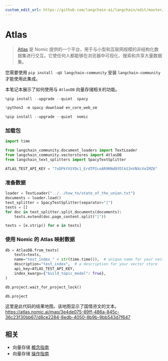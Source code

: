 ```yaml
---
custom_edit_url: https://github.com/langchain-ai/langchain/edit/master/docs/docs/integrations/vectorstores/atlas.ipynb
---
```


# Atlas

>[Atlas](https://docs.nomic.ai/index.html) 是 Nomic 提供的一个平台，用于与小型和互联网规模的非结构化数据集进行交互。它使任何人都能够在浏览器中可视化、搜索和共享大量数据集。

您需要使用 `pip install -qU langchain-community` 安装 `langchain-community` 才能使用此集成。

本笔记本展示了如何使用与 `AtlasDB` 向量存储相关的功能。

```python
%pip install --upgrade --quiet  spacy
```

```python
!python3 -m spacy download en_core_web_sm
```

```python
%pip install --upgrade --quiet  nomic
```

### 加载包


```python
import time

from langchain_community.document_loaders import TextLoader
from langchain_community.vectorstores import AtlasDB
from langchain_text_splitters import SpacyTextSplitter
```


```python
ATLAS_TEST_API_KEY = "7xDPkYXSYDc1_ErdTPIcoAR9RNd8YDlkS3nVNXcVoIMZ6"
```

### 准备数据


```python
loader = TextLoader("../../how_to/state_of_the_union.txt")
documents = loader.load()
text_splitter = SpacyTextSplitter(separator="|")
texts = []
for doc in text_splitter.split_documents(documents):
    texts.extend(doc.page_content.split("|"))

texts = [e.strip() for e in texts]
```

### 使用 Nomic 的 Atlas 映射数据


```python
db = AtlasDB.from_texts(
    texts=texts,
    name="test_index_" + str(time.time()),  # unique name for your vector store
    description="test_index",  # a description for your vector store
    api_key=ATLAS_TEST_API_KEY,
    index_kwargs={"build_topic_model": True},
)
```


```python
db.project.wait_for_project_lock()
```


```python
db.project
```

这里是此代码的结果地图。该地图显示了国情咨文的文本。
https://atlas.nomic.ai/map/3e4de075-89ff-486a-845c-36c23f30bb67/d8ce2284-8edb-4050-8b9b-9bb543d7f647

## 相关

- 向量存储 [概念指南](/docs/concepts/#vector-stores)
- 向量存储 [操作指南](/docs/how_to/#vector-stores)